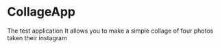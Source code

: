 CollageApp
==========

The test application 
It allows you to make a simple collage of four photos taken their instagram
